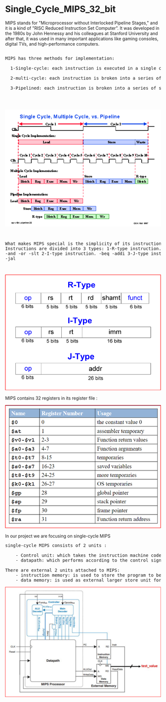 # Single_Cycle_MIPS_32_bit
MIPS stands for "Microprocessor without Interlocked Pipeline Stages," and it is a kind of "RISC Reduced Instruction Set Computer”. It was developed in the 1980s by John Hennessy and his colleagues at Stanford University and after that, it was used in many important applications like gaming consoles, digital TVs, and high-performance computers.
<pre>
  
MIPS has three methods for implementation:

  1-Single-cycle: each instruction is executed in a single cycle.

  2-multi-cycle: each instruction is broken into a series of steps and instructions are executed one after another. 

  3-Pipelined: each instruction is broken into a series of steps and multiple instructions are executed in parallel.


</pre>
  ##
<img src="Extra_images/single_multi_pip.gif" width="700">
<pre>
  
What makes MIPS special is the simplicity of its instruction set. Instructions are divided into 3 types:
    1-R-type instruction.
        -add
        -sub
        -and
        -or
        -slt
    2-I-type instruction.
        -beq
        -addi
    3-J-type instruction.
        -j
        -jal

</pre>

<img src="Extra_images/instruction_set.png" width="700">


MIPS contains 32 registers in its register file :

<img src="Extra_images/32register_mips.png" width="700">

In our project we are focusing on single-cycle MIPS
<pre>
single-cycle MIPS consists of 2 units :
  
    - Control unit: which takes the instruction machine code [opcode, function] and generates the control signals needed for executing it.
    - datapath: which performs according to the control signals to generate the right results.

There are external 2 units attached to MIPS:
    - instruction memory: is used to store the program to be executed
    - data memory: is used as external larger store unit for the microprossesor
</pre>
<img src="RTL_view/Top_view_MIPS.png" width="700">
